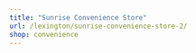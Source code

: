 ```yaml
---
title: "Sunrise Convenience Store"
url: /lexington/sunrise-convenience-store-2/
shop: convenience
---
```

